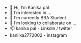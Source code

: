 - 👋 Hi, I’m Kanika pal
- 👀 I’m interested in ...
- 🌱 I’m currently BBA Student 
- 💞️ I’m looking to collaborate on ...
- 📫 kanika pal - Linkdin / twitter 
- kaniika2772002 - instagram

<!---
Kanika2772002/Kanika2772002 is a ✨ special ✨ repository because its `README.md` (this file) appears on your GitHub profile.
You can click the Preview link to take a look at your changes.
--->
